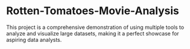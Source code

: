 # Rotten-Tomatoes-Movie-Analysis
This project is a comprehensive demonstration of using multiple tools to analyze and visualize large datasets, making it a perfect showcase for aspiring data analysts.
